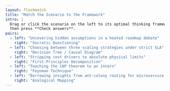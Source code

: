 ```yaml
---
layout: flashmatch
title: "Match the Scenario to the Framework"
intro: |
  Drag or click the scenario on the left to its optimal thinking framework on the right,
  then press **Check answers**.
pairs:
  - left: "Uncovering hidden assumptions in a heated roadmap debate"
    right: "Socratic Questioning"
  - left: "Choosing between three scaling strategies under strict SLA"
    right: "Decision Tree / Causal Diagram"
  - left: "Stripping cost drivers to absolute physical limits"
    right: "First-Principles Decomposition"
  - left: "Teaching the CAP theorem to an intern"
    right: "Feynman Technique"
  - left: "Borrowing insights from ant-colony routing for microservice traffic"
    right: "Analogical Mapping"
---
```

